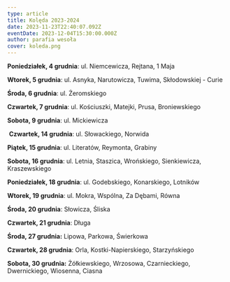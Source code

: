 ```yaml
---
type: article
title: Kolęda 2023-2024
date: 2023-11-23T22:40:07.092Z
eventDate: 2023-12-04T15:30:00.000Z
author: parafia wesoła
cover: koleda.png
---
```

<!--StartFragment-->

**Poniedziałek, 4 grudnia**: ul. Niemcewicza, Rejtana, 1 Maja

**Wtorek, 5 grudnia**: ul. Asnyka, Narutowicza, Tuwima, Skłodowskiej - Curie

**Środa, 6 grudnia**: ul. Żeromskiego

**Czwartek, 7 grudnia**: ul. Kościuszki, Matejki, Prusa, Broniewskiego

**Sobota, 9 grudnia**: ul. Mickiewicza

 **Czwartek, 14 grudnia**: ul. Słowackiego, Norwida

**Piątek, 15 grudnia**: ul. Literatów, Reymonta, Grabiny

**Sobota, 16 grudnia**: ul. Letnia, Staszica, Wrońskiego, Sienkiewicza, Kraszewskiego

**Poniedziałek, 18 grudnia**: ul. Godebskiego, Konarskiego, Lotników

**Wtorek, 19 grudnia**: ul. Mokra, Wspólna, Za Dębami, Równa

**Środa, 20 grudnia**: Słowicza, Śliska

**Czwartek, 21 grudnia**: Długa

**Środa, 27 grudnia:** Lipowa, Parkowa, Świerkowa

**Czwartek, 28 grudnia**: Orla, Kostki-Napierskiego, Starzyńskiego

**Sobota, 30 grudnia:** Żółkiewskiego, Wrzosowa, Czarnieckiego, Dwernickiego, Wiosenna, Ciasna



<!--EndFragment-->